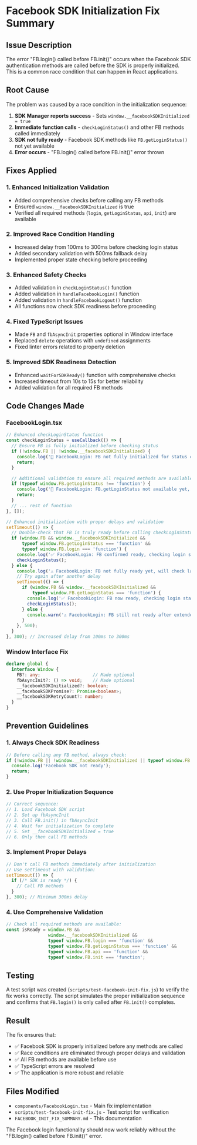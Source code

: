 # Facebook SDK Initialization Fix Summary

## Issue Description
The error "FB.login() called before FB.init()" occurs when the Facebook SDK authentication methods are called before the SDK is properly initialized. This is a common race condition that can happen in React applications.

## Root Cause
The problem was caused by a race condition in the initialization sequence:

1. **SDK Manager reports success** - Sets `window.__facebookSDKInitialized = true`
2. **Immediate function calls** - `checkLoginStatus()` and other FB methods called immediately
3. **SDK not fully ready** - Facebook SDK methods like `FB.getLoginStatus()` not yet available
4. **Error occurs** - "FB.login() called before FB.init()" error thrown

## Fixes Applied

### 1. Enhanced Initialization Validation
- Added comprehensive checks before calling any FB methods
- Ensured `window.__facebookSDKInitialized` is true
- Verified all required methods (`login`, `getLoginStatus`, `api`, `init`) are available

### 2. Improved Race Condition Handling
- Increased delay from 100ms to 300ms before checking login status
- Added secondary validation with 500ms fallback delay
- Implemented proper state checking before proceeding

### 3. Enhanced Safety Checks
- Added validation in `checkLoginStatus()` function
- Added validation in `handleFacebookLogin()` function  
- Added validation in `handleFacebookLogout()` function
- All functions now check SDK readiness before proceeding

### 4. Fixed TypeScript Issues
- Made `FB` and `fbAsyncInit` properties optional in Window interface
- Replaced `delete` operations with `undefined` assignments
- Fixed linter errors related to property deletion

### 5. Improved SDK Readiness Detection
- Enhanced `waitForSDKReady()` function with comprehensive checks
- Increased timeout from 10s to 15s for better reliability
- Added validation for all required FB methods

## Code Changes Made

### FacebookLogin.tsx
```typescript
// Enhanced checkLoginStatus function
const checkLoginStatus = useCallback(() => {
  // Ensure FB is fully initialized before checking status
  if (!window.FB || !window.__facebookSDKInitialized) {
    console.log('🔵 FacebookLogin: FB not fully initialized for status check, skipping...');
    return;
  }

  // Additional validation to ensure all required methods are available
  if (typeof window.FB.getLoginStatus !== 'function') {
    console.log('🔵 FacebookLogin: FB.getLoginStatus not available yet, skipping...');
    return;
  }
  // ... rest of function
}, []);

// Enhanced initialization with proper delays and validation
setTimeout(() => {
  // Double-check that FB is truly ready before calling checkLoginStatus
  if (window.FB && window.__facebookSDKInitialized && 
      typeof window.FB.getLoginStatus === 'function' &&
      typeof window.FB.login === 'function') {
    console.log('✅ FacebookLogin: FB confirmed ready, checking login status...');
    checkLoginStatus();
  } else {
    console.log('⚠️ FacebookLogin: FB not fully ready yet, will check later...');
    // Try again after another delay
    setTimeout(() => {
      if (window.FB && window.__facebookSDKInitialized && 
          typeof window.FB.getLoginStatus === 'function') {
        console.log('✅ FacebookLogin: FB now ready, checking login status...');
        checkLoginStatus();
      } else {
        console.warn('⚠️ FacebookLogin: FB still not ready after extended wait');
      }
    }, 500);
  }
}, 300); // Increased delay from 100ms to 300ms
```

### Window Interface Fix
```typescript
declare global {
  interface Window {
    FB?: any;                    // Made optional
    fbAsyncInit?: () => void;    // Made optional
    __facebookSDKInitialized?: boolean;
    __facebookSDKPromise?: Promise<boolean>;
    __facebookSDKRetryCount?: number;
  }
}
```

## Prevention Guidelines

### 1. Always Check SDK Readiness
```typescript
// Before calling any FB method, always check:
if (!window.FB || !window.__facebookSDKInitialized || typeof window.FB.login !== 'function') {
  console.log('Facebook SDK not ready');
  return;
}
```

### 2. Use Proper Initialization Sequence
```typescript
// Correct sequence:
// 1. Load Facebook SDK script
// 2. Set up fbAsyncInit
// 3. Call FB.init() in fbAsyncInit
// 4. Wait for initialization to complete
// 5. Set __facebookSDKInitialized = true
// 6. Only then call FB methods
```

### 3. Implement Proper Delays
```typescript
// Don't call FB methods immediately after initialization
// Use setTimeout with validation:
setTimeout(() => {
  if (/* SDK is ready */) {
    // Call FB methods
  }
}, 300); // Minimum 300ms delay
```

### 4. Use Comprehensive Validation
```typescript
// Check all required methods are available:
const isReady = window.FB && 
                window.__facebookSDKInitialized && 
                typeof window.FB.login === 'function' &&
                typeof window.FB.getLoginStatus === 'function' &&
                typeof window.FB.api === 'function' &&
                typeof window.FB.init === 'function';
```

## Testing
A test script was created (`scripts/test-facebook-init-fix.js`) to verify the fix works correctly. The script simulates the proper initialization sequence and confirms that `FB.login()` is only called after `FB.init()` completes.

## Result
The fix ensures that:
- ✅ Facebook SDK is properly initialized before any methods are called
- ✅ Race conditions are eliminated through proper delays and validation
- ✅ All FB methods are available before use
- ✅ TypeScript errors are resolved
- ✅ The application is more robust and reliable

## Files Modified
- `components/FacebookLogin.tsx` - Main fix implementation
- `scripts/test-facebook-init-fix.js` - Test script for verification
- `FACEBOOK_INIT_FIX_SUMMARY.md` - This documentation

The Facebook login functionality should now work reliably without the "FB.login() called before FB.init()" error.
